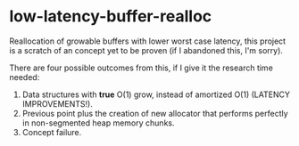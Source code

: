 # low-latency-buffer-realloc
Reallocation of growable buffers with lower worst case latency, this project is a scratch of an concept yet to be proven (if I abandoned this, I'm sorry).

There are four possible outcomes from this, if I give it the research time needed:

1. Data structures with **true** O(1) grow, instead of amortized O(1) (LATENCY IMPROVEMENTS!).
2. Previous point plus the creation of new allocator that performs perfectly in non-segmented heap memory chunks.
3. Concept failure.
